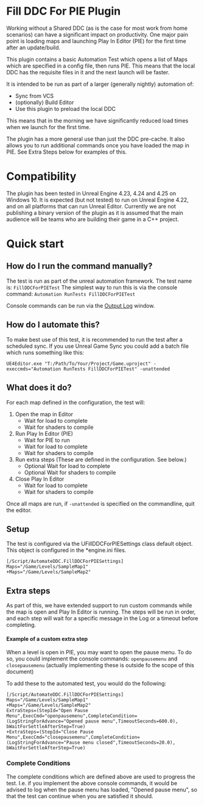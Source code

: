 # Fill DDC For PIE Plugin

Working without a Shared DDC (as is the case for most work from home scenarios) can have a significant impact on productivity. One major pain point is loading maps and launching Play In Editor (PIE) for the first time after an update/build.

This plugin contains a basic Automation Test which opens a list of Maps which are specified in a config file, then runs PIE.  This means that the local DDC has the requisite files in it and the next launch will be faster.

It is intended to be run as part of a larger (generally nightly) automation of:

* Sync from VCS
* (optionally) Build Editor
* Use this plugin to preload the local DDC

This means that in the morning we have significantly reduced load times when we launch for the first time.

The plugin has a more general use than just the DDC pre-cache.  It also allows you to run additional commands once you have loaded the map in PIE.  See Extra Steps below for examples of this.

# Compatibility
The plugin has been tested in Unreal Engine 4.23, 4.24 and 4.25 on Windows 10.  It is expected (but not tested) to run on Unreal Engine 4.22, and on all platforms that can run Unreal Editor.  Currently we are not publishing a binary version of the plugin as it is assumed that the main audience will be teams who are building their game in a C++ project.

# Quick start

## How do I run the command manually?

The test is run as part of the unreal automation framework. The test name is: `FillDDCForPIETest`
The simplest way to run this is via the console command: `Automation RunTests FillDDCForPIETest`

Console commands can be run via the [Output Log](https://docs.unrealengine.com/en-US/Engine/Tools/DevTools/index.html) window.

## How do I automate this?

To make best use of this test, it is recommended to run the test after a scheduled sync. If you use Unreal Game Sync you could add a batch file which runs something like this:
```
UE4Editor.exe "T:/Path/To/Your/Project/Game.uproject" -execcmds="Automation RunTests FillDDCForPIETest" -unattended
```


## What does it do?

For each map defined in the configuration, the test will:

1. Open the map in Editor
    * Wait for load to complete
    * Wait for shaders to compile
2. Run Play In Editor (PIE)
    * Wait for PIE to run
    * Wait for load to complete
    * Wait for shaders to compile
3. Run extra steps (These are defined in the configuration. See below.)
    * Optional Wait for load to complete
    * Optional Wait for shaders to compile
4. Close Play In Editor
    * Wait for load to complete
    * Wait for shaders to compile

Once all maps are run, if `-unattended` is specified on the commandline, quit the editor.


## Setup

The test is configured via the UFillDDCForPIESettings class default object. This object is configured in the *engine.ini files.

```
[/Script/AutomateDDC.FillDDCForPIESettings]
Maps="/Game/Levels/SampleMap1"
+Maps="/Game/Levels/SampleMap2"
```

## Extra steps

As part of this, we have extended support to run custom commands while the map is open and Play In Editor is running.  The steps will be run in order, and each step will wait for a specific message in the Log or a timeout before completing.

#### Example of a custom extra step
When a level is open in PIE, you may want to open the pause menu. To do so, you could implement the console commands:
`openpausemenu` and `closepausemenu`
(actually implementing these is outside fo the scope of this document)

To add these to the automated test, you would do the following:

```
[/Script/AutomateDDC.FillDDCForPIESettings]
Maps="/Game/Levels/SampleMap1"
+Maps="/Game/Levels/SampleMap2"
ExtraSteps=(StepId="Open Pause Menu",ExecCmd="openpausemenu",CompleteCondition=(LogStringForAdvance="Opened pause menu",TimeoutSeconds=600.0), bWaitForSettleAfterStep=True)
+ExtraSteps=(StepId="Close Pause Menu",ExecCmd="closepausemenu",CompleteCondition=(LogStringForAdvance="Pause menu closed",TimeoutSeconds=20.0), bWaitForSettleAfterStep=True)
```

### Complete Conditions

The complete conditions which are defined above are used to progress the test. I.e. if you implement the above console commands, it would be advised to log when the pause menu has loaded, "Opened pause menu", so that the test can continue when you are satisfied it should.